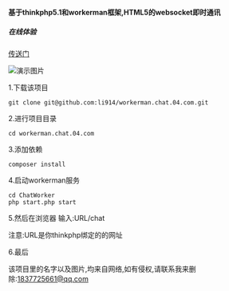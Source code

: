 #### 基于thinkphp5.1和workerman框架,HTML5的websocket即时通讯

##### 在线体验
[传送门](http://api.li914.com/chat)

![演示图片](https://github.com/li914/workerman.chat.04.com/blob/master/public/static/images/demo/01.png)

1.下载该项目

```
git clone git@github.com:li914/workerman.chat.04.com.git
```

2.进行项目目录

```
cd workerman.chat.04.com
```

3.添加依赖

```
composer install
```
4.启动workerman服务

```aidl
cd ChatWorker
php start.php start
```

5.然后在浏览器 输入:URL/chat

注意:URL是你thinkphp绑定的的网址

6.最后

该项目里的名字以及图片,均来自网络,如有侵权,请联系我来删除:1837725661@qq.com
